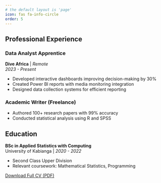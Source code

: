 ```yaml
---
# the default layout is 'page'
icon: fas fa-info-circle
order: 5
---
```


## Professional Experience

### Data Analyst Apprentice  
**Dive Africa** | *Remote*  
*2023 - Present*  
- Developed interactive dashboards improving decision-making by 30%  
- Created Power BI reports with media monitoring integration  
- Designed data collection systems for efficient reporting  

### Academic Writer (Freelance)  
- Authored 100+ research papers with 99% accuracy  
- Conducted statistical analysis using R and SPSS  

## Education

**BSc in Applied Statistics with Computing**  
University of Kabianga | *2020 - 2022*  
- Second Class Upper Division  
- Relevant coursework: Mathematical Statistics, Programming  

[Download Full CV (PDF)](/assets/pdf/Reagan_Odhiambo_cv.pdf)
